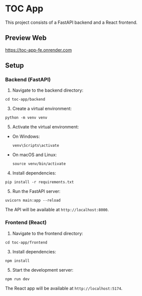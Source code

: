# TOC App

This project consists of a FastAPI backend and a React frontend.

## Preview Web
https://toc-app-fe.onrender.com

## Setup

### Backend (FastAPI)

1. Navigate to the backend directory: 
```
cd toc-app/backend
```

3. Create a virtual environment: 
```
python -m venv venv
```

5. Activate the virtual environment:
- On Windows:
  ```
  venv\Scripts\activate
  ```
- On macOS and Linux:
  ```
  source venv/bin/activate
  ```

4. Install dependencies: 
```
pip install -r requirements.txt
```

5. Run the FastAPI server: 
```
uvicorn main:app --reload
```

The API will be available at `http://localhost:8000`.

### Frontend (React)

1. Navigate to the frontend directory: 
```
cd toc-app/frontend
```

3. Install dependencies: 
```
npm install
```

5. Start the development server:
```
npm run dev
```

The React app will be available at `http://localhost:5174`.
